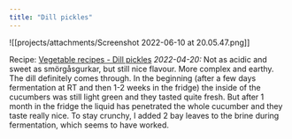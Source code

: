 ```yaml
---
title: "Dill pickles"
---
```


![[projects/attachments/Screenshot 2022-06-10 at 20.05.47.png]]

Recipe: [Vegetable recipes - Dill pickles](projects/fermentation/Vegetable%20recipes.md#Dill%20pickles)
_2022-04-20:_
Not as acidic and sweet as smörgåsgurkar, but still nice flavour. More complex and earthy. The dill definitely comes through. In the beginning (after a few days fermentation at RT and then 1-2 weeks in the fridge) the inside of the cucumbers was still light green and they tasted quite fresh. But after 1 month in the fridge the liquid has penetrated the whole cucumber and they taste really nice. To stay crunchy, I added 2 bay leaves to the brine during fermentation, which seems to have worked. 



